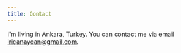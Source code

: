 ```yaml
---
title: Contact
---
```


I'm living in Ankara, Turkey. You can contact me via email
<iricanaycan@gmail.com>.